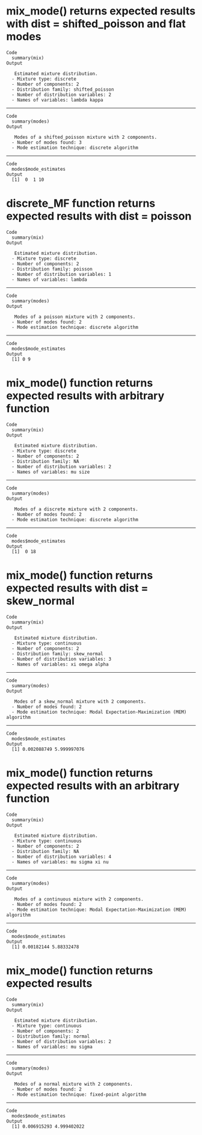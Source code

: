 # mix_mode() returns expected results with dist = shifted_poisson and flat modes

    Code
      summary(mix)
    Output
      
       Estimated mixture distribution.
      - Mixture type: discrete
      - Number of components: 2
      - Distribution family: shifted_poisson
      - Number of distribution variables: 2
      - Names of variables: lambda kappa

---

    Code
      summary(modes)
    Output
      
       Modes of a shifted_poisson mixture with 2 components.
      - Number of modes found: 3
      - Mode estimation technique: discrete algorithm

---

    Code
      modes$mode_estimates
    Output
      [1]  0  1 10

# discrete_MF function returns expected results with dist = poisson

    Code
      summary(mix)
    Output
      
       Estimated mixture distribution.
      - Mixture type: discrete
      - Number of components: 2
      - Distribution family: poisson
      - Number of distribution variables: 1
      - Names of variables: lambda

---

    Code
      summary(modes)
    Output
      
       Modes of a poisson mixture with 2 components.
      - Number of modes found: 2
      - Mode estimation technique: discrete algorithm

---

    Code
      modes$mode_estimates
    Output
      [1] 0 9

# mix_mode() function returns expected results with arbitrary function

    Code
      summary(mix)
    Output
      
       Estimated mixture distribution.
      - Mixture type: discrete
      - Number of components: 2
      - Distribution family: NA
      - Number of distribution variables: 2
      - Names of variables: mu size

---

    Code
      summary(modes)
    Output
      
       Modes of a discrete mixture with 2 components.
      - Number of modes found: 2
      - Mode estimation technique: discrete algorithm

---

    Code
      modes$mode_estimates
    Output
      [1]  0 18

# mix_mode() function returns expected results with dist = skew_normal

    Code
      summary(mix)
    Output
      
       Estimated mixture distribution.
      - Mixture type: continuous
      - Number of components: 2
      - Distribution family: skew_normal
      - Number of distribution variables: 3
      - Names of variables: xi omega alpha

---

    Code
      summary(modes)
    Output
      
       Modes of a skew_normal mixture with 2 components.
      - Number of modes found: 2
      - Mode estimation technique: Modal Expectation-Maximization (MEM) algorithm

---

    Code
      modes$mode_estimates
    Output
      [1] 0.002088749 5.999997076

# mix_mode() function returns expected results with an arbitrary function

    Code
      summary(mix)
    Output
      
       Estimated mixture distribution.
      - Mixture type: continuous
      - Number of components: 2
      - Distribution family: NA
      - Number of distribution variables: 4
      - Names of variables: mu sigma xi nu

---

    Code
      summary(modes)
    Output
      
       Modes of a continuous mixture with 2 components.
      - Number of modes found: 2
      - Mode estimation technique: Modal Expectation-Maximization (MEM) algorithm

---

    Code
      modes$mode_estimates
    Output
      [1] 0.00182144 5.88332478

# mix_mode() function returns expected results

    Code
      summary(mix)
    Output
      
       Estimated mixture distribution.
      - Mixture type: continuous
      - Number of components: 2
      - Distribution family: normal
      - Number of distribution variables: 2
      - Names of variables: mu sigma

---

    Code
      summary(modes)
    Output
      
       Modes of a normal mixture with 2 components.
      - Number of modes found: 2
      - Mode estimation technique: fixed-point algorithm

---

    Code
      modes$mode_estimates
    Output
      [1] 0.006915293 4.999402022

